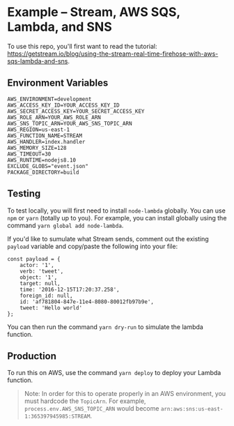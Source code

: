 # Example – Stream, AWS SQS, Lambda, and SNS

To use this repo, you'll first want to read the tutorial: https://getstream.io/blog/using-the-stream-real-time-firehose-with-aws-sqs-lambda-and-sns.

## Environment Variables
```
AWS_ENVIRONMENT=development
AWS_ACCESS_KEY_ID=YOUR_ACCESS_KEY_ID
AWS_SECRET_ACCESS_KEY=YOUR_SECRET_ACCESS_KEY
AWS_ROLE_ARN=YOUR_AWS_ROLE_ARN
AWS_SNS_TOPIC_ARN=YOUR_AWS_SNS_TOPIC_ARN
AWS_REGION=us-east-1
AWS_FUNCTION_NAME=STREAM
AWS_HANDLER=index.handler
AWS_MEMORY_SIZE=128
AWS_TIMEOUT=30
AWS_RUNTIME=nodejs8.10
EXCLUDE_GLOBS="event.json"
PACKAGE_DIRECTORY=build
```

## Testing

To test locally, you will first need to install `node-lambda` globally. You can use `npm` or `yarn` (totally up to you). For example, you can install globally using the command `yarn global add node-lambda`.

If you'd like to sumulate what Stream sends, comment out the existing `payload` variable and copy/paste the following into your file:

```
const payload = {
    actor: '1',
    verb: 'tweet',
    object: '1',
    target: null,
    time: '2016-12-15T17:20:37.258',
    foreign_id: null,
    id: 'af781804-847e-11e4-8080-80012fb97b9e',
    tweet: 'Hello world'
};
```

You can then run the command `yarn dry-run` to simulate the lambda function.

## Production

To run this on AWS, use the command `yarn deploy` to deploy your Lambda function.

> Note: In order for this to operate properly in an AWS environment, you must hardcode the `TopicArn`. For example, `process.env.AWS_SNS_TOPIC_ARN` would become `arn:aws:sns:us-east-1:365397945985:STREAM`.
